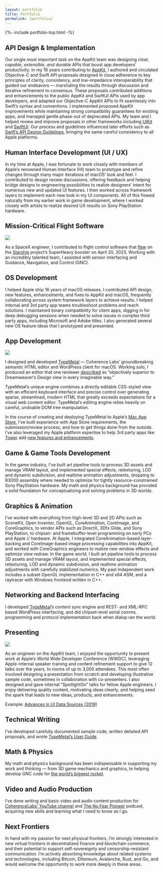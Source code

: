 ```yaml
---
layout: portfolio
title: Portfolio
permalink: /portfolio/
---
```


{%- include portfolio-top.html -%}



<section class="category">

<h1>API Design <span class="ampersand">&amp;</span> Implementation</h1>

<p>Our single most important task on the AppKit team was designing <em>clear, capable, extensible, and durable</em> APIs that boost app developers’ productivity. In my 16 years contributing to <a target="_blank" href="https://developer.apple.com/documentation/appkit/">AppKit</a>, I authored and circulated Objective-C and Swift API proposals designed in close adherence to key principles of clarity, consistency, and low-impedance interoperability that guided our endeavors — marshaling the results through discussion and iterative refinement to consensus. These proposals contributed additions and enhancements to the public AppKit and SwiftUI APIs used by app developers, and adapted our Objective-C AppKit APIs to fit seamlessly into Swift’s syntax and conventions. I implemented proposed AppKit improvements while maintaining strong compatibility guarantees for existing apps, and managed gentle phase-out of deprecated APIs. My team and I helped review and improve proposals in other frameworks including <a target="_blank" href="https://developer.apple.com/documentation/uikit/">UIKit</a> and <a target="_blank" href="https://developer.apple.com/xcode/swiftui/">SwiftUI</a>. Our process and guidelines influenced later efforts such as <a target="_blank" href="https://www.swift.org/documentation/api-design-guidelines/">Swift’s API Design Guidelines</a>, bringing the same careful consistency to all Apple platforms.</p>

</section>



<section class="category">

<h1>Human Interface Development (UI / UX)</h1>

<p>In my time at Apple, I was fortunate to work closely with members of Apple&rsquo;s renowned Human&nbsp;Interface (HI) team to prototype and refine changes through many major iterations of macOS’ look and feel. I contributed to design review discussions, offering feedback and helping bridge designs to engineering possibilities to realize designers’ intent for numerous new and updated UI features. I then worked across framework layers to implement each new look in my UI components. All of this flowed naturally from my earlier work in game development, where I worked closely with artists to realize desired UX results on Sony PlayStation hardware.</p>

</section>



<section class="category">

<h1>Mission-Critical Flight Software</h1>

<img src="/images/Starship-First-Orbital-liftoff-2023-04-20.jpg" />

<p>As a SpaceX engineer, I contributed to flight control software that <a target="_blank" href="https://youtu.be/_krgcofiM6M">flew</a> on the <a target="_blank" href="https://www.spacex.com/vehicles/starship/">Starship</a> project’s SuperHeavy booster on April 20, 2023. Working with an incredibly talented team, I assisted with sensor interfacing and Guidance, Navigation, and Control (GNC).</p>

</section>



<section class="category">

<h1>OS Development</h1>

<p>I helped Apple ship 16 years of macOS releases. I contributed API design, new features, enhancements, and fixes to AppKit and macOS, frequently collaborating across system framework layers to achieve results. I helped internal and 3rd party app teams troubleshoot problems and reach solutions. I maintained binary compatibility for client apps, digging in for deep debugging sessions when needed to solve issues in complex third party apps, including Microsoft and Adobe titles. I also generated several new OS feature ideas that I prototyped and presented.</p>

</section>



<section class="category">

<h1>App Development</h1>

<a target="_blank" href="https://coherencelabs.com/typemetal/"><img src="https://coherencelabs.com/wp-content/uploads/2022/04/TypeMetal-MacAppStore-screen-shot-1-scaled.jpg"></a>

<p>I designed and developed <a title="Coherence Labs: TypeMetal" href="https://coherencelabs.com/typemetal/">TypeMetal</a> — Coherence Labs’ groundbreaking semantic HTML editor and WordPress client for macOS. Working solo, I produced an editor that one reviewer <a target="_blank" href="https://coherencelabs.com/typemetal/">described</a> as “objectively superior to Dreamweaver’s Design view in every imaginable way.”</p>

<p>TypeMetal’s unique engine combines a directly editable CSS-styled view with an efficient keyboard interface and precise control over generating sparse, streamlined, modern HTML that greatly exceeds expectations for a visual web content editor. TypeMetal’s editing engine relies heavily on careful, undoable DOM tree manipulation.</p>

<p>In the course of creating and deploying TypeMetal to Apple’s <a target="_blank" href="https://apps.apple.com/us/app/typemetal/id647212021?mt=12">Mac App Store</a>, I’ve built experience with App Store requirements, the submission/review process, and how to get things done from the outside. I’ve also leveraged my Apple platform expertise to help 3rd party apps like <a target="_blank" href="https://www.git-tower.com">Tower</a> add <a target="_blank" href="https://www.git-tower.com/blog/tower-mac-10/">new features and enhancements</a>.</p>

</section>



<section class="category">

<h1>Game <span class="ampersand">&amp;</span> Game Tools Development</h1>

<p>In the game industry, I’ve built art pipeline tools to process 3D assets and manage VRAM layout, and implemented special effects, retexturing, LOD and dynamic subdivision, and realtime animation adjustments, dropping to R3000 assembly where needed to optimize for tightly resource-constrained Sony PlayStation hardware. My math and physics background has provided a solid foundation for conceptualizing and solving problems in 3D worlds.</p>

</section>



<section class="category">

<h1>Graphics <span class="ampersand">&amp;</span> Animation</h1>

<p>I’ve worked with everything from high-level 3D and 2D APIs such as SceneKit, Open Inventor, OpenGL, CoreAnimation, CoreImage, and CoreGraphics, to vendor APIs such as DirectX, 3Dfx Glide, and Sony PlayStation, to chipset- and framebuffer-level programming on early PCs and Apple&nbsp;// hardware. At Apple, I integrated CoreAnimation-based layer-backing and CoreImage-based image processing capabilities into AppKit, and worked with CoreGraphics engineers to realize new window effects and optimize view redraw. In the game world, I built art pipeline tools to process 3D assets and manage VRAM layout, and implemented special effects, retexturing, LOD and dynamic subdivision, and realtime animation adjustments with carefully stabilized numerics. My past independent work includes a subset OpenGL implementation in C++ and x84 ASM, and a raytracer with Windows frontend written in C++.</p>

</section>



<section class="category">

<h1>Networking and Backend Interfacing</h1>

<p>I developed <a target="_blank" href="https://coherencelabs.com/typemetal/">TypeMetal</a>’s content sync engine and REST- and XML-RPC based WordPress interfacing, and did chipset-level serial comms. programming and protocol implementation back when dialup ran the world.</p>

</section>



<section class="category">

<h1>Presenting</h1>

<img src="/images/WWDC2019-CompositionalLayoutTalk-Troy.jpg" />

<p>As an engineer on the AppKit team, I enjoyed the opportunity to present work at Apple&rsquo;s World Wide Developer Conference (WWDC), leveraging Apple-internal speaker training and content refinement support to give 12 talks over the years, to rooms of up to 3,000 attendees.  This most often involved designing a presentation from scratch and developing illustrative sample code, sometimes in collaboration with co-presenters.  I also designed and gave internal “SpotlightOn” talks for fellow Apple engineers.  I enjoy delivering quality content, motivating ideas clearly, and helping seed the spark that leads to new ideas, products, and enhancements.</p>

<p>Example: <a target="_blank" href="https://developer.apple.com/videos/play/wwdc2019-220/?time=466">Advances in UI Data Sources (2019)</a></p>

</section>



<section class="category">

<h1>Technical Writing</h1>

<p>I’ve developed carefully documented sample code, written detailed API proposals, and wrote <a target="_blank" href="https://coherencelabs.com/typemetal-additions/manual/">TypeMetal’s User Guide</a>.</p>

</section>



<section class="category">

<h1>Math <span class="ampersand">&amp;</span> Physics</h1>

<p>My math and physics background has been indispensable in supporting my work and thinking — from 3D game mechanics and graphics, to helping develop GNC code for <a target="_blank" href="https://www.spacex.com/vehicles/starship/">the world’s biggest rocket</a>.</p>

</section>



<section class="category">

<h1>Video and Audio Production</h1>

<p>I’ve done writing and basic video and audio content production for <a target="_blank" href="https://www.youtube.com/@CoherenceLabs">CoherenceLabs’ YouTube channel</a> and <a target="_blank" href="https://podcasts.apple.com/us/podcast/the-no-fear-pioneer/id589040247">The No Fear Pioneer</a> podcast, acquiring new skills and learning what I need to know as I go.</p>

</section>



<section class="category">

<h1>Next Frontiers</h1>

<p>In hand with my passion for next physical frontiers, I’m strongly interested in new virtual frontiers in decentralized finance and blockchain commerce, and their potential to support self-sovereignty and censorship-resistant communication. I’m actively absorbing knowledge about related systems and technologies, including Bitcoin, Ethereum, Avalanche, Rust, and Go, and would welcome the opportunity to work more deeply in these areas.</p>

</section>

